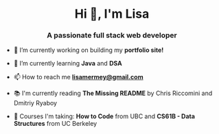 <h1 align="center">Hi 👋, I'm Lisa</h1>
<h3 align="center">A passionate full stack web developer</h3>

- 🔭 I’m currently working on building my **portfolio site!**

- 🌱 I’m currently learning **Java** and **DSA**

- 📫 How to reach me **lisamermey@gmail.com**

- 📚 I'm currently reading **The Missing README** by Chris Riccomini and Dmitriy Ryaboy
- 🏫 Courses I'm taking: **How to Code** from UBC and **CS61B - Data Structures** from UC Berkeley
